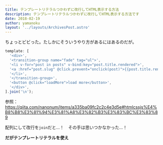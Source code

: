 ```yaml
---
title: テンプレートリテラルつかわずに改行してHTML表示する方法
description: テンプレートリテラルつかわずに改行してHTML表示する方法です
date: 2018-02-19
author: yamanoku
layout: '../layouts/ArchivesPost.astro'
---
```


ちょっとビビった。たしかにそういうやり方があるにはあるのだが。

```js
template: [
  '<div>',
  '<transition-group name="fade" tag="ul">',
  '<li v-for="post in posts" v-bind:key="post.title.rendered">',
  '<a :href="post.slug" @click.prevent="onclick(post)">{{post.title.rendered}}</a>',
  '</li>',
  '</transition-group>',
  '<button @click="loadMore">load more</button>',
  '</div>',
].join('\n');
```

参照：https://qiita.com/nanonum/items/a335ba09fc2c2c4e3d5e#htmlcssjs%E4%B8%B8%E3%81%94%E3%81%A8%E3%82%B3%E3%83%BC%E3%83%89

配列にして改行を`join`だと…！　その手は思いつかなかった…！

**だがテンプレートリテラルを使え**
